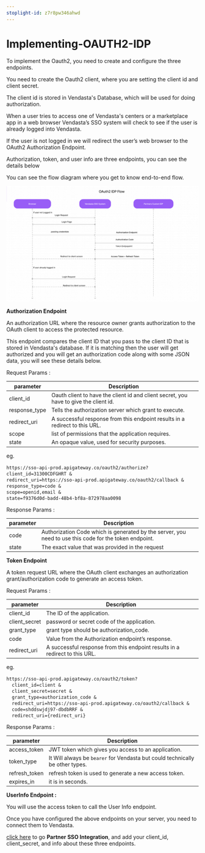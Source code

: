 ```yaml
---
stoplight-id: z7r8pw346ahwd
---
```


# Implementing-OAUTH2-IDP

To implement the Oauth2, you need to create and configure the three endpoints.

You need to create the Oauth2 client, where you are setting the client id and client secret. 

The client id is stored in Vendasta's Database, which will be used for doing authorization.

When a user tries to access one of Vendasta's centers or a marketplace app in a web browser Vendasta’s SSO system will check to see if the user is already logged into Vendasta. 

If the user is not logged in we will redirect the user’s web browser to the OAuth2 Authorization Endpoint. 

Authorization, token, and user info are three endpoints, you can see the details below 

You can see the flow diagram where you get to know end-to-end flow. 

![flow_diagram.png](../../assets/images/flow_diagram.png)






**Authorization Endpoint**


An authorization URL where the resource owner grants authorization to the OAuth client to access the protected resource.

This endpoint compares the client ID that you pass to the client ID that is stored in Vendasta's database. If it is matching then the user will get authorized and you will get an authorization code along with some JSON data, you will see these details below.

Request Params :



parameter | Description  
---------|----------|
|client_id    |Oauth client to have the client id and client secret, you have to give the client id.
|response_type |Tells the authorization server which grant to execute.
|redirect_uri  |A successful response from this endpoint results in a redirect to this URL.
|scope |list of permissions that the application requires.
|state |An opaque value, used for security purposes.

eg.

    https://sso-api-prod.apigateway.co/oauth2/authorize?
    client_id=31300CDFGHRT &   
    redirect_uri=https://sso-api-prod.apigateway.co/oauth2/callback &
    response_type=code & 
    scope=openid,email &     
    state=f9376d0d-badd-48b4-bf8a-872978aa0098


Response Params :

parameter | Description  
---------|----------|
|code    | Authorization Code which is generated by the server, you need to use this code for the token endpoint.
|state  |The exact value that was provided in the request



**Token Endpoint**

A token request URL where the OAuth client exchanges an authorization grant/authorization code to generate an access token.



Request Params :

parameter | Description  
---------|----------|
|client_id | The ID of the application. 
|client_secret | password or secret code of the application.
|grant_type   |grant type should be authorization_code. 
|code | Value from the Authorization endpoint’s response.
|redirect_uri  |A successful response from this endpoint results in a redirect to this URL.

eg.

    https://sso-api-prod.apigateway.co/oauth2/token?
      client_id=client &
      client_secret=secret &
      grant_type=authorization_code &   
      redirect_uri=https://sso-api-prod.apigateway.co/oauth2/callback &
      code=shddswjdj97-dbdbRRF &
      redirect_uri={redirect_uri}


Response Params :

parameter | Description  
---------|----------|
|access_token | JWT token which gives you access to an application.
|token_type | It Will always be `bearer` for Vendasta but could technically be other types.
|refresh_token   | refresh token is used to generate a new access token.
|expires_in |it is in seconds.

**UserInfo Endpoint :**

You will use the access token to call the User Info endpoint.



Once you have configured the above endpoints on your server, you need to connect them to Vendasta.

[click here](https://partners.vendasta.com/integrations/sso
) to go **Partner SSO Integration**, and add your client_id, client_secret, and info about
 these three endpoints.



